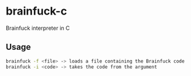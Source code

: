 # brainfuck-c
Brainfuck interpreter in C

## Usage
```bash
brainfuck -f <file> -> loads a file containing the Brainfuck code
brainfuck -i <code> -> takes the code from the argument
```
